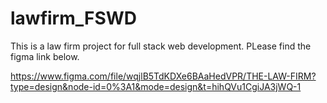 # lawfirm_FSWD
This is a law firm project for full stack web development. PLease find the figma link below.

https://www.figma.com/file/wqjlB5TdKDXe6BAaHedVPR/THE-LAW-FIRM?type=design&node-id=0%3A1&mode=design&t=hihQVu1CgiJA3jWQ-1

